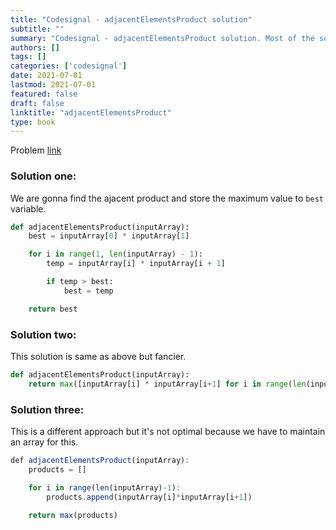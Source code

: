 ```yaml
---
title: "Codesignal - adjacentElementsProduct solution"
subtitle: ""
summary: "Codesignal - adjacentElementsProduct solution. Most of the solutions are written in Python and Javascript, when possible multiple solutions are added."
authors: []
tags: []
categories: ['codesignal']
date: 2021-07-01
lastmod: 2021-07-01
featured: false
draft: false
linktitle: "adjacentElementsProduct"
type: book
---
```

Problem [link](https://app.codesignal.com/arcade/intro/level-2/xzKiBHjhoinnpdh6m)

### Solution one:

We are gonna find the ajacent product and store the maximum value to `best` variable.

```python
def adjacentElementsProduct(inputArray):
    best = inputArray[0] * inputArray[1]

    for i in range(1, len(inputArray) - 1):
        temp = inputArray[i] * inputArray[i + 1]

        if temp > best:
            best = temp

    return best
```

### Solution two:

This solution is same as above but fancier.

```python
def adjacentElementsProduct(inputArray):
    return max([inputArray[i] * inputArray[i+1] for i in range(len(inputArray)-1)])
```

### Solution three:

This is a different approach but it's not optimal because we have to maintain an array for this.

```js
def adjacentElementsProduct(inputArray):
    products = []

    for i in range(len(inputArray)-1):
        products.append(inputArray[i]*inputArray[i+1])

    return max(products)
```
